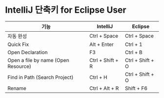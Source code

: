 # IntelliJ 단축키 for Eclipse User

|기능|IntelliJ|Eclipse|
|---|----|----|
|자동 완성 |Ctrl + Space | Ctrl + Space | 
|Quick Fix |Alt + Enter | Ctrl + 1 | 
|Open Declaration|F3 | Ctrl + B | 
|Open a file by name (Open Resource)|Ctrl + Shift + R | Ctrl + Shift + O | 
|Find in Path (Search Project)|Ctrl + H | Ctrl + Shift + O | 
|Rename|Ctrl + Alt + R | Shift + F6 | 



